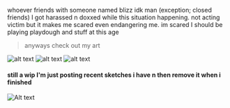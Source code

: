 whoever friends with someone named blizz idk man (exception; closed friends) I got harassed n doxxed while this situation happening. not acting victim but it makes me scared
even endangering me. im scared I should be playing playdough and stuff at this age

> anyways check out my art

![alt text](https://files.catbox.moe/p3im38.png)
![alt text](https://files.catbox.moe/d80ahu.jpg)
![alt text](https://files.catbox.moe/n75jco.png)
#### still a wip I'm just posting recent sketches i have n then remove it when i finished
![Alt text](https://files.catbox.moe/ztam00.jpg)
